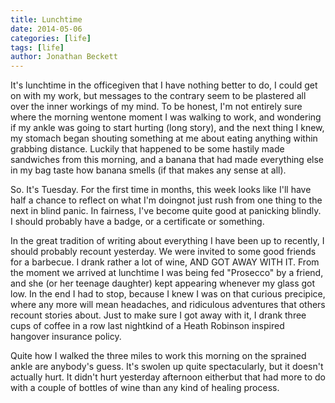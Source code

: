 ```yaml
---
title: Lunchtime
date: 2014-05-06
categories: [life]
tags: [life]
author: Jonathan Beckett
---
```


It's lunchtime in the officegiven that I have nothing better to do, I could get on with my work, but messages to the contrary seem to be plastered all over the inner workings of my mind. To be honest, I'm not entirely sure where the morning wentone moment I was walking to work, and wondering if my ankle was going to start hurting (long story), and the next thing I knew, my stomach began shouting something at me about eating anything within grabbing distance. Luckily that happened to be some hastily made sandwiches from this morning, and a banana that had made everything else in my bag taste how banana smells (if that makes any sense at all).

So. It's Tuesday. For the first time in months, this week looks like I'll have half a chance to reflect on what I'm doingnot just rush from one thing to the next in blind panic. In fairness, I've become quite good at panicking blindly. I should probably have a badge, or a certificate or something.

In the great tradition of writing about everything I have been up to recently, I should probably recount yesterday. We were invited to some good friends for a barbecue. I drank rather a lot of wine, AND GOT AWAY WITH IT. From the moment we arrived at lunchtime I was being fed "Prosecco" by a friend, and she (or her teenage daughter) kept appearing whenever my glass got low. In the end I had to stop, because I knew I was on that curious precipice, where any more will mean headaches, and ridiculous adventures that others recount stories about. Just to make sure I got away with it, I drank three cups of coffee in a row last nightkind of a Heath Robinson inspired hangover insurance policy.

Quite how I walked the three miles to work this morning on the sprained ankle are anybody's guess. It's swolen up quite spectacularly, but it doesn't actually hurt. It didn't hurt yesterday afternoon eitherbut that had more to do with a couple of bottles of wine than any kind of healing process.
